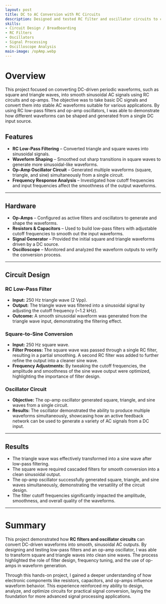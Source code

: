 ```yaml
---
layout: post
title: DC to AC Conversion with RC Circuits
description: Designed and tested RC filter and oscillator circuits to convert DC-driven periodic waveforms into sinusoidal AC signals. Implemented waveform shaping and generation using op-amps and passive components.
skills:
- Circuit Design / Breadboarding
- RC Filters
- Oscillators
- Signal Processing
- Oscilloscope Analysis
main-image: /opAmp.webp
---
```


# Overview
This project focused on converting DC-driven periodic waveforms, such as square and triangle waves, into smooth sinusoidal AC signals using RC circuits and op-amps. The objective was to take basic DC signals and convert them into stable AC waveforms suitable for various applications. By using RC low-pass filters and op-amp oscillators, I was able to demonstrate how different waveforms can be shaped and generated from a single DC input source.

## Features
- **RC Low-Pass Filtering** – Converted triangle and square waves into sinusoidal signals.  
- **Waveform Shaping** – Smoothed out sharp transitions in square waves to generate more sinusoidal-like waveforms.  
- **Op-Amp Oscillator Circuit** – Generated multiple waveforms (square, triangle, and sine) simultaneously from a single circuit.  
- **Frequency Response Analysis** – Investigated how cutoff frequencies and input frequencies affect the smoothness of the output waveforms.

---
## Hardware
- **Op-Amps** – Configured as active filters and oscillators to generate and shape the waveforms.  
- **Resistors & Capacitors** – Used to build low-pass filters with adjustable cutoff frequencies to smooth out the input waveforms.  
- **Signal Generator** – Provided the initial square and triangle waveforms driven by a DC source.  
- **Oscilloscope** – Monitored and analyzed the waveform outputs to verify the conversion process.

---
## Circuit Design
### RC Low-Pass Filter  
- **Input:** 250 Hz triangle wave (2 Vpp).  
- **Output:** The triangle wave was filtered into a sinusoidal signal by adjusting the cutoff frequency (~1.2 kHz).  
- **Outcome:** A smooth sinusoidal waveform was generated from the triangle wave input, demonstrating the filtering effect.

### Square-to-Sine Conversion  
- **Input:** 250 Hz square wave.  
- **Filter Process:** The square wave was passed through a single RC filter, resulting in a partial smoothing. A second RC filter was added to further refine the output into a cleaner sine wave.  
- **Frequency Adjustments:** By tweaking the cutoff frequencies, the amplitude and smoothness of the sine wave output were optimized, highlighting the importance of filter design.

### Oscillator Circuit  
- **Objective:** The op-amp oscillator generated square, triangle, and sine waves from a single circuit.  
- **Results:** The oscillator demonstrated the ability to produce multiple waveforms simultaneously, showcasing how an active feedback network can be used to generate a variety of AC signals from a DC input.

---
## Results
- The triangle wave was effectively transformed into a sine wave after low-pass filtering.  
- The square wave required cascaded filters for smooth conversion into a clean sinusoidal output.  
- The op-amp oscillator successfully generated square, triangle, and sine waves simultaneously, demonstrating the versatility of the circuit design.  
- The filter cutoff frequencies significantly impacted the amplitude, smoothness, and overall quality of the waveforms.

---
# Summary
This project demonstrated how **RC filters and oscillator circuits** can convert DC-driven waveforms into smooth, sinusoidal AC outputs. By designing and testing low-pass filters and an op-amp oscillator, I was able to transform square and triangle waves into clean sine waves. The process highlighted the role of filter design, frequency tuning, and the use of op-amps in waveform generation.

Through this hands-on project, I gained a deeper understanding of how electronic components like resistors, capacitors, and op-amps influence waveform behavior. This experience reinforced my ability to design, analyze, and optimize circuits for practical signal conversion, laying the foundation for more advanced signal processing applications.
